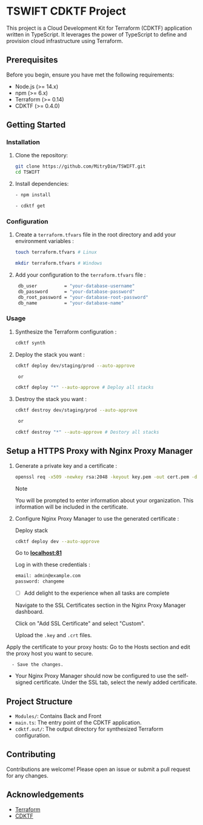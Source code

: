 # TSWIFT CDKTF Project

This project is a Cloud Development Kit for Terraform (CDKTF) application written in TypeScript. It leverages the power of TypeScript to define and provision cloud infrastructure using Terraform.

## Prerequisites

Before you begin, ensure you have met the following requirements:

- Node.js (>= 14.x)
- npm (>= 6.x)
- Terraform (>= 0.14)
- CDKTF (>= 0.4.0)

## Getting Started

### Installation

1. Clone the repository:

   ```sh
   git clone https://github.com/MitryDim/TSWIFT.git
   cd TSWIFT
   ```

2. Install dependencies:

   ```sh
   - npm install

   - cdktf get
   ```

### Configuration

1. Create a `terraform.tfvars` file in the root directory and add your environment variables :

   ```sh
   touch terraform.tfvars # Linux

   mkdir terraform.tfvars # Windows
   ```

2. Add your configuration to the `terraform.tfvars` file :
   ```sh
    db_user          = "your-database-username"
    db_password      = "your-database-password"
    db_root_password = "your-database-root-password"
    db_name          = "your-database-name"
   ```

### Usage

1. Synthesize the Terraform configuration :

   ```sh
   cdktf synth
   ```

2. Deploy the stack you want :

   ```sh
   cdktf deploy dev/staging/prod --auto-approve

    or

   cdktf deploy "*" --auto-approve # Deploy all stacks
   ```

3. Destroy the stack you want :

   ```sh
   cdktf destroy dev/staging/prod --auto-approve

    or

   cdktf destroy "*" --auto-approve # Destory all stacks
   ```

## Setup a HTTPS Proxy with Nginx Proxy Manager

1. Generate a private key and a certificate :

    ```sh
    openssl req -x509 -newkey rsa:2048 -keyout key.pem -out cert.pem -days 365
    ```

    > [!NOTE]
    > You will be prompted to enter information about your organization. This information will be included in the certificate.


2. Configure Nginx Proxy Manager to use the generated certificate :

    Deploy stack

    ```sh
    cdktf deploy dev --auto-approve
    ```

    Go to **[localhost:81](localhost:81)**

   Log in with these credentials :

   ```sh
   email: admin@example.com
   password: changeme
   ```
   - [ ] Add delight to the experience when all tasks are complete

   Navigate to the SSL Certificates section in the Nginx Proxy Manager dashboard.

   Click on "Add SSL Certificate" and select "Custom".

   Upload the `.key` and `.crt` files.

Apply the certificate to your proxy hosts:
Go to the Hosts section and edit the proxy host you want to secure.

      - Save the changes.

- Your Nginx Proxy Manager should now be configured to use the self-signed certificate.
  Under the SSL tab, select the newly added certificate.

## Project Structure

- `Modules/`: Contains Back and Front
- `main.ts`: The entry point of the CDKTF application.
- `cdktf.out/`: The output directory for synthesized Terraform configuration.

## Contributing

Contributions are welcome! Please open an issue or submit a pull request for any changes.

## Acknowledgements

- [Terraform](https://www.terraform.io/)
- [CDKTF](https://github.com/hashicorp/terraform-cdk)

```

```
